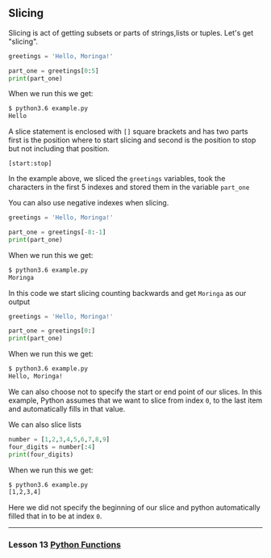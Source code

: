 ## Slicing

Slicing is act of getting subsets or parts of strings,lists or tuples. Let's get "slicing".


```python
greetings = 'Hello, Moringa!'

part_one = greetings[0:5]
print(part_one)

```
When we run this we get:
```bash
$ python3.6 example.py
Hello
```
A slice statement  is enclosed with `[]` square brackets and has two parts first is the position where to start slicing  and second is the position to stop but not including that position.

`[start:stop]`

In the example above, we sliced the `greetings` variables, took the characters in the first 5 indexes and stored them in the variable `part_one`

You can also use negative indexes when slicing.

```python
greetings = 'Hello, Moringa!'

part_one = greetings[-8:-1]
print(part_one)

```
When we run this we get:
```bash
$ python3.6 example.py
Moringa
```
In this code we start slicing counting backwards and get `Moringa` as our output

```python
greetings = 'Hello, Moringa!'

part_one = greetings[0:]
print(part_one)

```
When we run this we get:
```bash
$ python3.6 example.py
Hello, Moringa!

```
We can also choose not to specify the start or end point of our slices. In this example, Python assumes that we want to slice from index `0`, to the last item and automatically fills in that value.

We can also slice lists

```python
number = [1,2,3,4,5,6,7,8,9]
four_digits = number[:4]
print(four_digits)

```
When we run this we get:
```bash
$ python3.6 example.py
[1,2,3,4]

```
Here we did not specify the beginning of our slice and python automatically filled that in to be at index `0`.

---
### Lesson 13 [Python Functions](./13_functions.md)
